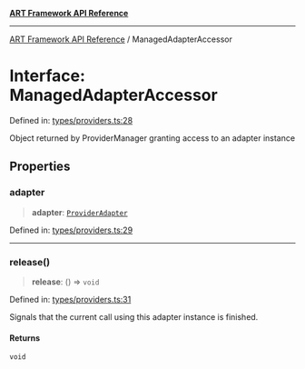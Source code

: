 [**ART Framework API Reference**](../README.md)

***

[ART Framework API Reference](../README.md) / ManagedAdapterAccessor

# Interface: ManagedAdapterAccessor

Defined in: [types/providers.ts:28](https://github.com/hashangit/ART/blob/3153790647102134b487bb6168bd208568e6a8ad/src/types/providers.ts#L28)

Object returned by ProviderManager granting access to an adapter instance

## Properties

### adapter

> **adapter**: [`ProviderAdapter`](ProviderAdapter.md)

Defined in: [types/providers.ts:29](https://github.com/hashangit/ART/blob/3153790647102134b487bb6168bd208568e6a8ad/src/types/providers.ts#L29)

***

### release()

> **release**: () => `void`

Defined in: [types/providers.ts:31](https://github.com/hashangit/ART/blob/3153790647102134b487bb6168bd208568e6a8ad/src/types/providers.ts#L31)

Signals that the current call using this adapter instance is finished.

#### Returns

`void`
